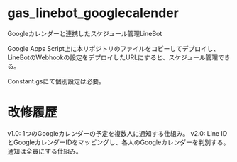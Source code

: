 # gas_linebot_googlecalender
Googleカレンダーと連携したスケジュール管理LineBot

Google Apps Script上に本リポジトリのファイルをコピーしてデプロイし、
LineBotのWebhookの設定をデプロイしたURLにすると、スケジュール管理できる。

Constant.gsにて個別設定は必要。

# 改修履歴
v1.0: 1つのGoogleカレンダーの予定を複数人に通知する仕組み。
v2.0: Line IDとGoogleカレンダーIDをマッピングし、各人のGoogleカレンダーを判別する。通知は全員にする仕組み。
